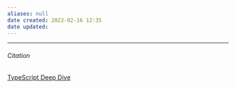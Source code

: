 ```yaml
---
aliases: null
date created: 2022-02-16 12:35
date updated:
---
```




---

###### Citation
[TypeScript Deep Dive ](https://basarat.gitbook.io/typescript/)
